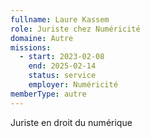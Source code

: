 ```yaml
---
fullname: Laure Kassem
role: Juriste chez Numéricité
domaine: Autre
missions:
  - start: 2023-02-08
    end: 2025-02-14
    status: service
    employer: Numéricité
memberType: autre
---
```

Juriste en droit du numérique
